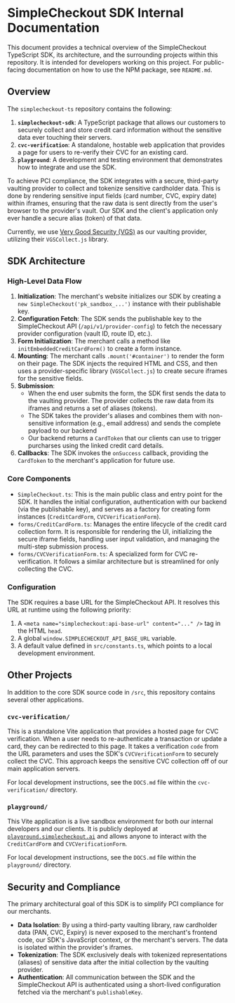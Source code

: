 # SimpleCheckout SDK Internal Documentation

This document provides a technical overview of the SimpleCheckout TypeScript SDK, its architecture, and the surrounding projects within this repository. It is intended for developers working on this project. For public-facing documentation on how to use the NPM package, see `README.md`.

## Overview

The `simplecheckout-ts` repository contains the following:
1.  **`simplecheckout-sdk`**: A TypeScript package that allows our customers to securely collect and store credit card information without the sensitive data ever touching their servers.
2.  **`cvc-verification`**: A standalone, hostable web application that provides a page for users to re-verify their CVC for an existing card.
3.  **`playground`**: A development and testing environment that demonstrates how to integrate and use the SDK.

To achieve PCI compliance, the SDK integrates with a secure, third-party vaulting provider to collect and tokenize sensitive cardholder data. This is done by rendering sensitive input fields (card number, CVC, expiry date) within iframes, ensuring that the raw data is sent directly from the user's browser to the provider's vault. Our SDK and the client's application only ever handle a secure alias (token) of that data.

Currently, we use [Very Good Security (VGS)](https://www.verygoodsecurity.com/) as our vaulting provider, utilizing their `VGSCollect.js` library.

## SDK Architecture

### High-Level Data Flow

1.  **Initialization**: The merchant's website initializes our SDK by creating a `new SimpleCheckout('pk_sandbox_...')` instance with their publishable key.
2.  **Configuration Fetch**: The SDK sends the publishable key to the SimpleCheckout API (`/api/v1/provider-config`) to fetch the necessary provider configuration (vault ID, route ID, etc.).
3.  **Form Initialization**: The merchant calls a method like `initEmbeddedCreditCardForm()` to create a form instance.
4.  **Mounting**: The merchant calls `.mount('#container')` to render the form on their page. The SDK injects the required HTML and CSS, and then uses a provider-specific library (`VGSCollect.js`) to create secure iframes for the sensitive fields.
5.  **Submission**: 
    - When the end user submits the form, the SDK first sends the data to the vaulting provider. The provider collects the raw data from its iframes and returns a set of aliases (tokens).
    - The SDK takes the provider's aliases and combines them with non-sensitive information (e.g., email address) and sends the complete payload to our backend
    - Our backend returns a `CardToken` that our clients can use to trigger purcharses using the linked credit card details.
6.  **Callbacks**: The SDK invokes the `onSuccess` callback, providing the `CardToken` to the merchant's application for future use.

### Core Components

-   `SimpleCheckout.ts`: This is the main public class and entry point for the SDK. It handles the initial configuration, authentication with our backend (via the publishable key), and serves as a factory for creating form instances (`CreditCardForm`, `CVCVerificationForm`).
-   `forms/CreditCardForm.ts`: Manages the entire lifecycle of the credit card collection form. It is responsible for rendering the UI, initializing the secure iframe fields, handling user input validation, and managing the multi-step submission process.
-   `forms/CVCVerificationForm.ts`: A specialized form for CVC re-verification. It follows a similar architecture but is streamlined for only collecting the CVC.

### Configuration

The SDK requires a base URL for the SimpleCheckout API. It resolves this URL at runtime using the following priority:
1.  A `<meta name="simplecheckout:api-base-url" content="..." />` tag in the HTML `head`.
2.  A global `window.SIMPLECHECKOUT_API_BASE_URL` variable.
3.  A default value defined in `src/constants.ts`, which points to a local development environment.

## Other Projects

In addition to the core SDK source code in `/src`, this repository contains several other applications.

### `cvc-verification/`

This is a standalone Vite application that provides a hosted page for CVC verification. When a user needs to re-authenticate a transaction or update a card, they can be redirected to this page. It takes a verification `code` from the URL parameters and uses the SDK's `CVCVerificationForm` to securely collect the CVC. This approach keeps the sensitive CVC collection off of our main application servers. 

For local development instructions, see the `DOCS.md` file within the `cvc-verification/` directory.

### `playground/`

This Vite application is a live sandbox environment for both our internal developers and our clients. It is publicly deployed at [`playground.simplecheckout.ai`](https://playground.simplecheckout.ai) and allows anyone to interact with the `CreditCardForm` and `CVCVerificationForm`.

For local development instructions, see the `DOCS.md` file within the `playground/` directory.

## Security and Compliance

The primary architectural goal of this SDK is to simplify PCI compliance for our merchants.
-   **Data Isolation**: By using a third-party vaulting library, raw cardholder data (PAN, CVC, Expiry) is never exposed to the merchant's frontend code, our SDK's JavaScript context, or the merchant's servers. The data is isolated within the provider's iframes.
-   **Tokenization**: The SDK exclusively deals with tokenized representations (aliases) of sensitive data after the initial collection by the vaulting provider.
-   **Authentication**: All communication between the SDK and the SimpleCheckout API is authenticated using a short-lived configuration fetched via the merchant's `publishableKey`.
